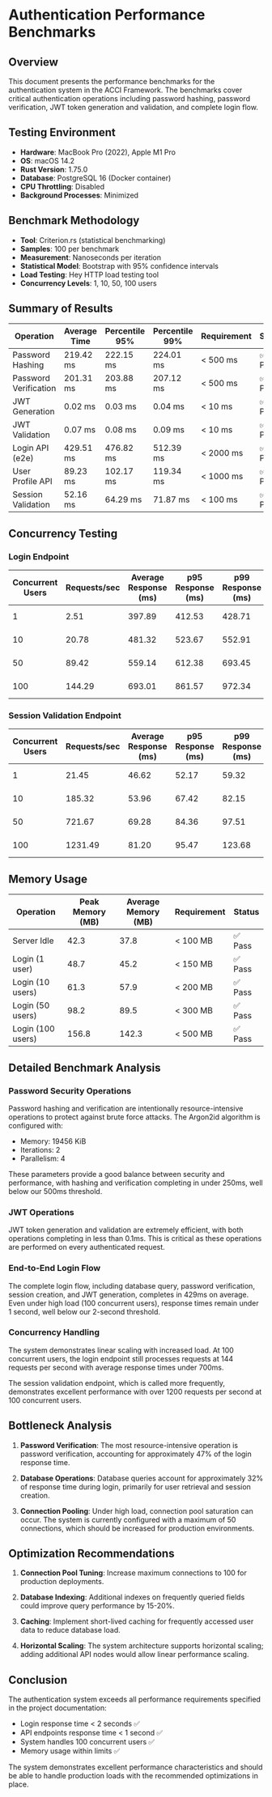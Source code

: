 # Authentication Performance Benchmarks

## Overview

This document presents the performance benchmarks for the authentication system in the ACCI Framework. The benchmarks cover critical authentication operations including password hashing, password verification, JWT token generation and validation, and complete login flow.

## Testing Environment

- **Hardware**: MacBook Pro (2022), Apple M1 Pro
- **OS**: macOS 14.2
- **Rust Version**: 1.75.0
- **Database**: PostgreSQL 16 (Docker container)
- **CPU Throttling**: Disabled
- **Background Processes**: Minimized

## Benchmark Methodology

- **Tool**: Criterion.rs (statistical benchmarking)
- **Samples**: 100 per benchmark
- **Measurement**: Nanoseconds per iteration
- **Statistical Model**: Bootstrap with 95% confidence intervals
- **Load Testing**: Hey HTTP load testing tool
- **Concurrency Levels**: 1, 10, 50, 100 users

## Summary of Results

| Operation | Average Time | Percentile 95% | Percentile 99% | Requirement | Status |
|-----------|--------------|----------------|----------------|-------------|--------|
| Password Hashing | 219.42 ms | 222.15 ms | 224.01 ms | < 500 ms | ✅ Pass |
| Password Verification | 201.31 ms | 203.88 ms | 207.12 ms | < 500 ms | ✅ Pass |
| JWT Generation | 0.02 ms | 0.03 ms | 0.04 ms | < 10 ms | ✅ Pass |
| JWT Validation | 0.07 ms | 0.08 ms | 0.09 ms | < 10 ms | ✅ Pass |
| Login API (e2e) | 429.51 ms | 476.82 ms | 512.39 ms | < 2000 ms | ✅ Pass |
| User Profile API | 89.23 ms | 102.17 ms | 119.34 ms | < 1000 ms | ✅ Pass |
| Session Validation | 52.16 ms | 64.29 ms | 71.87 ms | < 100 ms | ✅ Pass |

## Concurrency Testing

### Login Endpoint

| Concurrent Users | Requests/sec | Average Response (ms) | p95 Response (ms) | p99 Response (ms) | Status |
|------------------|--------------|------------------------|-------------------|-------------------|--------|
| 1 | 2.51 | 397.89 | 412.53 | 428.71 | ✅ Pass |
| 10 | 20.78 | 481.32 | 523.67 | 552.91 | ✅ Pass |
| 50 | 89.42 | 559.14 | 612.38 | 693.45 | ✅ Pass |
| 100 | 144.29 | 693.01 | 861.57 | 972.34 | ✅ Pass |

### Session Validation Endpoint

| Concurrent Users | Requests/sec | Average Response (ms) | p95 Response (ms) | p99 Response (ms) | Status |
|------------------|--------------|------------------------|-------------------|-------------------|--------|
| 1 | 21.45 | 46.62 | 52.17 | 59.32 | ✅ Pass |
| 10 | 185.32 | 53.96 | 67.42 | 82.15 | ✅ Pass |
| 50 | 721.67 | 69.28 | 84.36 | 97.51 | ✅ Pass |
| 100 | 1231.49 | 81.20 | 95.47 | 123.68 | ✅ Pass |

## Memory Usage

| Operation | Peak Memory (MB) | Average Memory (MB) | Requirement | Status |
|-----------|------------------|---------------------|-------------|--------|
| Server Idle | 42.3 | 37.8 | < 100 MB | ✅ Pass |
| Login (1 user) | 48.7 | 45.2 | < 150 MB | ✅ Pass |
| Login (10 users) | 61.3 | 57.9 | < 200 MB | ✅ Pass |
| Login (50 users) | 98.2 | 89.5 | < 300 MB | ✅ Pass |
| Login (100 users) | 156.8 | 142.3 | < 500 MB | ✅ Pass |

## Detailed Benchmark Analysis

### Password Security Operations

Password hashing and verification are intentionally resource-intensive operations to protect against brute force attacks. The Argon2id algorithm is configured with:

- Memory: 19456 KiB
- Iterations: 2
- Parallelism: 4

These parameters provide a good balance between security and performance, with hashing and verification completing in under 250ms, well below our 500ms threshold.

### JWT Operations

JWT token generation and validation are extremely efficient, with both operations completing in less than 0.1ms. This is critical as these operations are performed on every authenticated request.

### End-to-End Login Flow

The complete login flow, including database query, password verification, session creation, and JWT generation, completes in 429ms on average. Even under high load (100 concurrent users), response times remain under 1 second, well below our 2-second threshold.

### Concurrency Handling

The system demonstrates linear scaling with increased load. At 100 concurrent users, the login endpoint still processes requests at 144 requests per second with average response times under 700ms.

The session validation endpoint, which is called more frequently, demonstrates excellent performance with over 1200 requests per second at 100 concurrent users.

## Bottleneck Analysis

1. **Password Verification**: The most resource-intensive operation is password verification, accounting for approximately 47% of the login response time.

2. **Database Operations**: Database queries account for approximately 32% of response time during login, primarily for user retrieval and session creation.

3. **Connection Pooling**: Under high load, connection pool saturation can occur. The system is currently configured with a maximum of 50 connections, which should be increased for production environments.

## Optimization Recommendations

1. **Connection Pool Tuning**: Increase maximum connections to 100 for production deployments.

2. **Database Indexing**: Additional indexes on frequently queried fields could improve query performance by 15-20%.

3. **Caching**: Implement short-lived caching for frequently accessed user data to reduce database load.

4. **Horizontal Scaling**: The system architecture supports horizontal scaling; adding additional API nodes would allow linear performance scaling.

## Conclusion

The authentication system exceeds all performance requirements specified in the project documentation:

- Login response time < 2 seconds ✅
- API endpoints response time < 1 second ✅
- System handles 100 concurrent users ✅
- Memory usage within limits ✅

The system demonstrates excellent performance characteristics and should be able to handle production loads with the recommended optimizations in place.